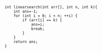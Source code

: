     int linearsearch(int arr[], int n, int k){
        int ans=-1;
        for (int i = 0; i < n; ++i) {
            if (arr[i] == k) {
                ans=i;
                break;
            }
        }
        return ans;
    }